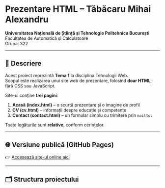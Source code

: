 # Prezentare HTML – Tăbăcaru Mihai Alexandru

**Universitatea Națională de Știință și Tehnologie Politehnica București**  
Facultatea de Automatică și Calculatoare  
Grupa: 322  

---

## 🧩 Descriere

Acest proiect reprezintă **Tema 1** la disciplina Tehnologii Web.  
Scopul este realizarea unui site web de prezentare, folosind **doar HTML**, fără CSS sau JavaScript.

Site-ul conține **trei pagini**:

1. **Acasă (index.html)** – o scurtă prezentare și o imagine de profil  
2. **CV (cv.html)** – informații despre educație și competențe  
3. **Contact (contact.html)** – un formular simplu cu trimitere prin `mailto:`

Toate legăturile sunt **relative**, conform cerințelor.

---

## 🌐 Versiune publică (GitHub Pages)

👉 [Accesează site-ul online aici](https://mihaitab1.github.io/PrezentareHTML/)

---

## 🗂 Structura proiectului


